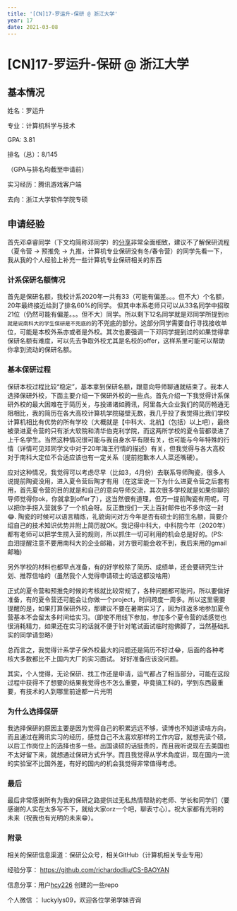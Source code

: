 ```yaml
---
title: '[CN]17-罗运升-保研 @ 浙江大学'
year: 17
date: 2021-03-08
---
```


# [CN]17-罗运升-保研 @ 浙江大学

## 基本情况

姓名：罗运升

专业：计算机科学与技术

GPA: 3.81

排名（总）：8/145

（GPA与排名均截至申请前）

实习经历：腾讯游戏客户端

去向：浙江大学软件学院专硕

## 申请经验

首先邓卓睿同学（下文均简称邓同学）的[分享](https://sustech-application.github.io/2020-Fall/#/grad-application/finance/financial-engineering/[CN]-17-dengzhuorui)非常全面细致，建议不了解保研流程（夏令营 -> 预推免 -> 九推，计算机专业保研没有冬/春令营）的同学先看一下，我从我的个人经验上补充一些计算机专业保研相关的东西

### 计系保研名额情况

首先是保研名额，我校计系2020年一共有33（可能有偏差。。。但不大）个名额，20年最终接近给到了排名60%的同学。 但其中本系老师只可以从33名同学中招取21位（仍然可能有偏差。。。但不大）同学。所以剩下12名同学就是邓同学所提到`也就是说南科大的学生保研是不兜底的`的不兜底的部分。这部分同学需要自行寻找接收单位，可能是本校外系亦或者是外校。其次也要强调一下邓同学提到过的如果觉得拿保研名额有难度，可以先去争取外校尤其是名校的offer，这样系里可能可以帮助你拿到流动的保研名额。

### 基本保研过程

保研本校过程比较“稳定”，基本拿到保研名额，跟意向导师聊通就结束了。我本人选择保研外校，下面主要介绍一下保研外校的一些点。首先介绍一下我觉得计系保研外校的最大困难在于简历关，与投递诸如腾讯，阿里各大企业我们的简历畅通无阻相比，我的简历在各大高校计算机学院碰壁无数，我几乎投了我觉得比我们学校计算机相比有优势的所有学校（大概就是【中科大、北航】（包括）以上吧），最终被录进夏令营的只有浙大软院和清华伯克利学院，而这两所学校的夏令营都录进了上千名学生。当然这种情况很可能与我自身水平有限有关，也可能与今年特殊的行情（详情可见邓同学文中对于20年海王行情的描述）有关，但我觉得与各大高校对于南科大定位不合适应该也有一定关系（提前抱歉本人人菜还嘴硬）。

应对这种情况，我觉得可以考虑尽早（比如3，4月份）去联系导师陶瓷，很多人说提前陶瓷没用，进入夏令营后陶才有用（在这里说一下为什么进夏令营之后套有用，首先夏令营的目的就是和自己的意向导师交流，其次很多学校就是如果你聊的导师觉得你ok，你就拿到offer了），这当然很有道理，但万一提前陶瓷有用呢，可以把你手捞入营就多了一个机会呀。反正教授们一天上百封邮件也不多你这一封😂. 陶瓷的时候可以语言精炼，礼貌询问对方今年是否有硕士的招生名额，简要介绍自己的技术知识优势并附上简历就OK。我记得中科大，中科院今年（2020年）都有老师可以把学生捞入营的规则，所以抓住一切可利用的机会总是好的。(PS: 血泪提醒注意不要用南科大的企业邮箱，对方很可能会收不到，我后来用的gmail邮箱)

另外学校的材料也都早点准备，有的好学校除了简历、成绩单，还会要研究生计划、推荐信啥的（虽然我个人觉得申请硕士的话这都没啥用）

正式的夏令营和预推免时候的考核就比较常规了，各种问题都可能问，所以要做好准备，有的夏令营还可能会让你做一个project，时间跨度一周多。所以这里需要提醒的是，如果打算保研外校，那建议不要在暑期实习了，因为往返多地参加夏令营基本不会留太多时间给实习。（即使不用线下参加，参加多个夏令营的话感觉也很消耗精力，如果还在实习的话就不便于针对笔试面试临时抱佛脚了，当然基础扎实的同学请忽略）

总而言之，我觉得计系学子保外校最大的问题还是简历不好过😂，后面的各种考核大多数都比不上国内大厂的实习面试。 好好准备应该没问题。

其实，个人觉得，无论保研、找工作还是申请，运气都占了相当部分，可能在这段过程中获得不了想要的结果我觉得也不怎么重要，毕竟搞工科的，学到东西最重要，有技术的人到哪里前途都一片光明

### 为什么选择保研

我选择保研的原因主要是因为觉得自己的积累远远不够，读博也不知道读啥方向，而且通过在腾讯实习的经历，感觉自己不太喜欢那样的工作内容，就想先读个硕，以后工作岗位上的选择也多一些。出国读硕的话挺贵的，而且我听说现在去美国也不太好留下来，就想通过保研方式升学。而且我觉得从学术角度讲，现在国内一流的实验室不比国外差，有好的国内的机会我觉得非常值得考虑。

### 最后

最后非常感谢所有为我的保研之路提供过无私热情帮助的老师、学长和同学们（要感谢的人实在太多写不下，就给大家orz一个吧，聊表寸心）。祝大家都有光明的未来（祝我也有光明的未来😁）。

### 附录

相关的保研信息渠道：保研公众号，相关GitHub（计算机相关专业专用）

经验分享： https://github.com/richardodliu/CS-BAOYAN

信息分享：用户[hcy226](https://github.com/hcy226) 创建的一些repo

个人微信 ： luckylys09，欢迎各位学弟学妹咨询